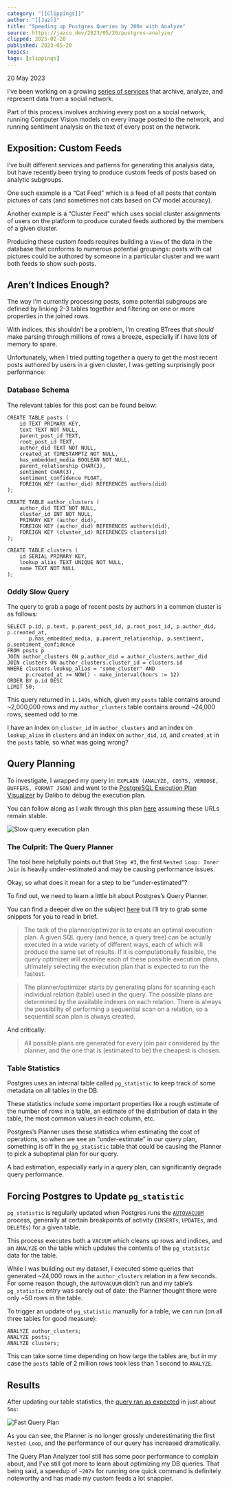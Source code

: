 ```yaml
---
category: "[[Clippings]]"
author: "[[Jaz]]"
title: "Speeding up Postgres Queries by 200x with Analyze"
source: https://jazco.dev/2023/05/20/postgres-analyze/
clipped: 2025-02-20
published: 2023-05-20
topics: 
tags: [clippings]
---
```


20 May 2023

I’ve been working on a growing [series of services](https://github.com/ericvolp12/bsky-experiments) that archive, analyze, and represent data from a social network.

Part of this process involves archiving every post on a social network, running Computer Vision models on every image posted to the network, and running sentiment analysis on the text of every post on the network.

## Exposition: Custom Feeds

I’ve built different services and patterns for generating this analysis data, but have recently been trying to produce custom feeds of posts based on analytic subgroups.

One such example is a “Cat Feed” which is a feed of all posts that contain pictures of cats (and sometimes not cats based on CV model accuracy).

Another example is a “Cluster Feed” which uses social cluster assignments of users on the platform to produce curated feeds authored by the members of a given cluster.

Producing these custom feeds requires building a `View` of the data in the database that conforms to numerous potential groupings: posts with cat pictures could be authored by someone in a particular cluster and we want both feeds to show such posts.

## Aren’t Indices Enough?

The way I’m currently processing posts, some potential subgroups are defined by linking 2-3 tables together and filtering on one or more properties in the joined rows.

With indices, this shouldn’t be a problem, I’m creating BTrees that *should* make parsing through millions of rows a breeze, especially if I have lots of memory to spare.

Unfortunately, when I tried putting together a query to get the most recent posts authored by users in a given cluster, I was getting surprisingly poor performance:

### Database Schema

The relevant tables for this post can be found below:

```
CREATE TABLE posts (
    id TEXT PRIMARY KEY,
    text TEXT NOT NULL,
    parent_post_id TEXT,
    root_post_id TEXT,
    author_did TEXT NOT NULL,
    created_at TIMESTAMPTZ NOT NULL,
    has_embedded_media BOOLEAN NOT NULL,
    parent_relationship CHAR(3),
    sentiment CHAR(3),
    sentiment_confidence FLOAT,
    FOREIGN KEY (author_did) REFERENCES authors(did)
);

CREATE TABLE author_clusters (
    author_did TEXT NOT NULL,
    cluster_id INT NOT NULL,
    PRIMARY KEY (author_did),
    FOREIGN KEY (author_did) REFERENCES authors(did),
    FOREIGN KEY (cluster_id) REFERENCES clusters(id)
);

CREATE TABLE clusters (
    id SERIAL PRIMARY KEY,
    lookup_alias TEXT UNIQUE NOT NULL,
    name TEXT NOT NULL
);
```

### Oddly Slow Query

The query to grab a page of recent posts by authors in a common cluster is as follows:

```
SELECT p.id, p.text, p.parent_post_id, p.root_post_id, p.author_did, p.created_at,
       p.has_embedded_media, p.parent_relationship, p.sentiment, p.sentiment_confidence
FROM posts p
JOIN author_clusters ON p.author_did = author_clusters.author_did
JOIN clusters ON author_clusters.cluster_id = clusters.id
WHERE clusters.lookup_alias = 'some_cluster' AND
      p.created_at >= NOW() - make_interval(hours := 12)
ORDER BY p.id DESC
LIMIT 50;
```

This query returned in `1.149s`, which, given my `posts` table contains around ~2,000,000 rows and my `author_clusters` table contains around ~24,000 rows, seemed odd to me.

I have an index on `cluster_id` in `author_clusters` and an index on `lookup_alias` in `clusters` and an index on `author_did`, `id`, and `created_at` in the `posts` table, so what was going wrong?

## Query Planning

To investigate, I wrapped my query in: `EXPLAIN (ANALYZE, COSTS, VERBOSE, BUFFERS, FORMAT JSON)` and went to the [PostgreSQL Execution Plan Visualizer](https://explain.dalibo.com/) by Dalibo to debug the execution plan.

You can follow along as I walk through this plan [here](https://explain.dalibo.com/plan/a638eaec8agb993f) assuming these URLs remain stable.

![Slow query execution plan](https://jazco.dev/public/images/2023-05-20/slow_plan.png)

### The Culprit: The Query Planner

The tool here helpfully points out that `Step #3`, the first `Nested Loop: Inner Join` is heavily under-estimated and may be causing performance issues.

Okay, so what does it mean for a step to be “under-estimated”?

To find out, we need to learn a little bit about Postgres’s Query Planner.

You can find a deeper dive on the subject [here](https://www.postgresql.org/docs/current/planner-optimizer.html) but I’ll try to grab some snippets for you to read in brief.

> The task of the planner/optimizer is to create an optimal execution plan. A given SQL query (and hence, a query tree) can be actually executed in a wide variety of different ways, each of which will produce the same set of results. If it is computationally feasible, the query optimizer will examine each of these possible execution plans, ultimately selecting the execution plan that is expected to run the fastest.

> The planner/optimizer starts by generating plans for scanning each individual relation (table) used in the query. The possible plans are determined by the available indexes on each relation. There is always the possibility of performing a sequential scan on a relation, so a sequential scan plan is always created.

And critically:

> All possible plans are generated for every join pair considered by the planner, and the one that is (estimated to be) the cheapest is chosen.

### Table Statistics

Postgres uses an internal table called `pg_statistic` to keep track of some metadata on all tables in the DB.

These statistics include some important properties like a rough estimate of the number of rows in a table, an estimate of the distribution of data in the table, the most common values in each column, etc.

Postgres’s Planner uses these statistics when estimating the cost of operations, so when we see an “under-estimate” in our query plan, something is off in the `pg_statistic` table that could be causing the Planner to pick a suboptimal plan for our query.

A bad estimation, especially early in a query plan, can significantly degrade query performance.

## Forcing Postgres to Update `pg_statistic`

`pg_statistic` is regularly updated when Postgres runs the [`AUTOVACUUM`](https://www.postgresql.org/docs/current/routine-vacuuming.html#VACUUM-FOR-STATISTICS) process, generally at certain breakpoints of activity (`INSERTs`, `UPDATEs`, and `DELETEs`) for a given table.

This process executes both a `VACUUM` which cleans up rows and indices, and an `ANALYZE` on the table which updates the contents of the `pg_statistic` data for the table.

While I was building out my dataset, I executed some queries that generated ~24,000 rows in the `author_clusters` relation in a few seconds. For some reason though, the `AUTOVACUUM` didn’t run and my table’s `pg_statistic` entry was sorely out of date: the Planner thought there were only ~50 rows in the table.

To trigger an update of `pg_statistic` manually for a table, we can run (on all three tables for good measure):

```
ANALYZE author_clusters;
ANALYZE posts;
ANALYZE clusters;
```

This can take some time depending on how large the tables are, but in my case the `posts` table of 2 million rows took less than 1 second to `ANALYZE`.

## Results

After updating our table statistics, the [query ran as expected](https://explain.dalibo.com/plan/6193e322511e365c) in just about `5ms`:

![Fast Query Plan](https://jazco.dev/public/images/2023-05-20/fast_plan.png)

As you can see, the Planner is no longer grossly underestimating the first `Nested Loop`, and the performance of our query has increased dramatically.

The Query Plan Analyzer tool still has some poor performance to complain about, and I’ve still got more to learn about optimizing my DB queries. That being said, a speedup of `~207x` for running one quick command is definitely noteworthy and has made my custom feeds a lot snappier.